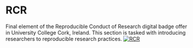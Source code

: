# RCR
Final element of the Reproducible Conduct of Research digital badge offer in University College Cork, Ireland. This section is tasked with introducing researchers to reproducible research practices.
[![RCR](https://libapps-eu.s3.amazonaws.com/accounts/138263/images/VPRI_Digital_Badge_in_Responsible_Conduct_of_Research_v2.png)](https://libguides.ucc.ie/researchdataservice/trainingandsupport)
